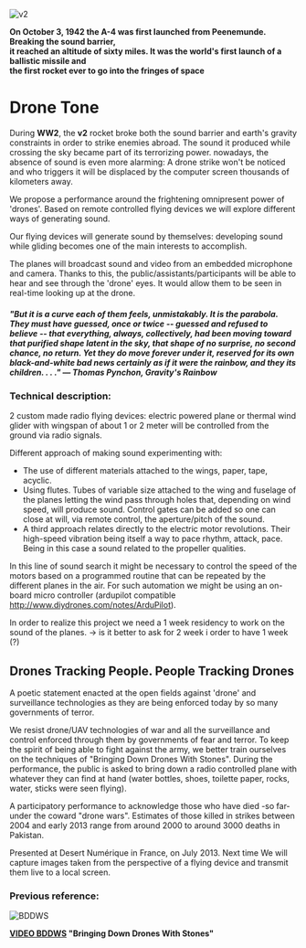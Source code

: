 ![v2](https://raw.github.com/alejoduque/dronetones/master/imgs/1bit_V2.png)

**On October 3, 1942 the A-4 was first launched from Peenemunde.
Breaking the sound barrier, <br /> it reached an altitude of sixty miles.
It was the world's first launch of a ballistic missile and <br /> the first
rocket ever to go into the fringes of space**

# Drone Tone

During **WW2**, the **v2** rocket broke both the sound barrier and earth's gravity constraints in order to strike enemies abroad. The sound it produced while crossing the sky became part of its terrorizing power.
nowadays, the absence of sound is even more alarming: A drone strike won't be noticed and who triggers it will be displaced by the computer screen thousands of kilometers away. 

We propose a performance around the frightening omnipresent power of 'drones'.
Based on remote controlled flying devices we will explore different ways of generating sound. 

Our flying devices will generate sound by themselves: developing sound while gliding becomes one of the main interests to accomplish.

The planes will broadcast sound and video from an embedded microphone and camera. Thanks to this, the public/assistants/participants will be able to hear and see through the 'drone' eyes. It would allow them to be seen in real-time looking up at the drone.

##### "But it is a curve each of them feels, unmistakably. It is the parabola. They must have guessed, once or twice -- guessed and refused to believe -- that everything, always, collectively, had been moving toward that purified shape latent in the sky, that shape of no surprise, no second chance, no return. Yet they do move forever under it, reserved for its own black-and-white bad news certainly as if it were the rainbow, and they its children. . . ."	― Thomas Pynchon, Gravity's Rainbow

### Technical description:

2 custom made radio flying devices: electric powered plane or thermal wind glider with wingspan of about 1 or 2 meter will be controlled from the ground via radio signals.

Different approach of making sound experimenting with:
- The use of different materials attached to the wings, paper, tape, acyclic.
- Using flutes. Tubes of variable size attached to the wing and fuselage of the planes letting the wind pass through holes that, depending on wind speed, will produce sound. Control gates can be added so one can close at will, via remote control, the aperture/pitch of the sound.
- A third approach relates directly to the electric motor revolutions. Their high-speed vibration being itself a way to pace rhythm, attack, pace. Being in this case a sound related to the propeller qualities.

In this line of sound search it might be necessary to control the speed of the motors based on a programmed routine that can be repeated by the different planes in the air. For such automation we might be using an on-board micro controller (ardupilot compatible http://www.diydrones.com/notes/ArduPilot).

In order to realize this project we need a 1 week residency to work on the sound of the planes.
-> is it better to ask for 2 week i order to have 1 week (?)

## Drones Tracking People. People Tracking Drones

A poetic statement enacted at the open fields against 'drone' and surveillance technologies as they are being enforced today by so many governments of terror.

We resist drone/UAV technologies of war and all the surveillance and control enforced through them by governments of fear and terror. To keep the spirit of being able to fight against the army, we better train ourselves on the techniques of "Bringing Down Drones With Stones". During the performance, the public is asked to bring down a radio controlled plane with whatever they can find at hand (water bottles, shoes, toilette paper, rocks, water, sticks were seen flying). 

A participatory performance to acknowledge those who have died -so far- under the coward "drone wars". 
Estimates of those killed in strikes between 2004 and early 2013 range from around 2000 to around 3000 deaths in Pakistan.

Presented at Desert Numérique in France, on July 2013. Next time We will capture images taken from the perspective of a flying device and transmit them live to a local screen.

### Previous reference:
![BDDWS](http://coop.re/?BDDWS.head.138652948219)

**[VIDEO BDDWS](http://youtu.be/4HavZE4WuaM) "Bringing Down Drones With Stones"**